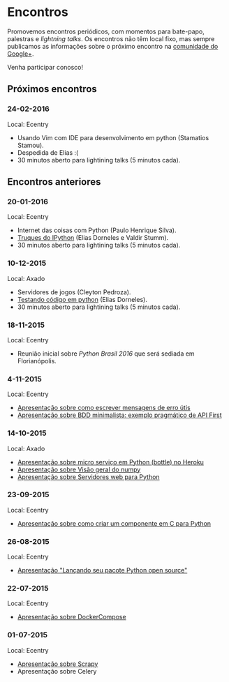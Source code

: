 # Encontros

Promovemos encontros periódicos, com momentos para bate-papo, palestras e _lightning talks_. Os encontros não têm local fixo, mas sempre publicamos as informações sobre o próximo encontro na  [comunidade do Google+](https://plus.google.com/communities/103743339273138251517).

Venha participar conosco!


## Próximos encontros

### 24-02-2016

Local: Ecentry

* Usando Vim com IDE para desenvolvimento em python (Stamatios Stamou).
* Despedida de Elias :( 
* 30 minutos aberto para lightining talks (5 minutos cada).


## Encontros anteriores

### 20-01-2016

Local: Ecentry

* Internet das coisas com Python (Paulo Henrique Silva).
* [Truques do IPython](https://speakerdeck.com/eliasdorneles/truques-do-ipython) (Elias Dorneles e Valdir Stumm).
* 30 minutos aberto para lightining talks (5 minutos cada).

### 10-12-2015

Local: Axado

* Servidores de jogos (Cleyton Pedroza).
* [Testando código em python](https://speakerdeck.com/eliasdorneles/testando-codigo-em-python) (Elias Dorneles).
* 30 minutos aberto para lightining talks (5 minutos cada).

### 18-11-2015

Local: Ecentry

* Reunião inicial sobre *Python Brasil 2016* que será sediada em Florianópolis.

### 4-11-2015

Local: Ecentry

* [Apresentação sobre como escrever mensagens de erro útis](https://speakerdeck.com/eliasdorneles/como-escrever-mensagens-de-erro-uteis)
* [Apresentação sobre BDD minimalista: exemplo pragmático de API First](http://www.slideshare.net/MarcioMarchini/bddnamoroon)

### 14-10-2015

Local: Axado

* [Apresentação sobre micro serviço em Python (bottle) no Heroku](http://www.slideshare.net/MarcioMarchini/01bping)
* [Apresentação sobre Visão geral do numpy](http://nbviewer.ipython.org/github/scipy-latinamerica/scipyla2016/blob/master/presentation/python-floripa/numpy_mini_talk.ipynb)
* [Apresentação sobre Servidores web para Python](http://www.slideshare.net/AugustoHack/writing-server-in-python)

### 23-09-2015

Local: Ecentry

* [Apresentação sobre como criar um componente em C para Python](https://github.com/hackaugusto/httpparser.py)

### 26-08-2015

Local: Ecentry

* [Apresentação "Lançando seu pacote Python open source"](https://speakerdeck.com/eliasdorneles/lancando-seu-pacote-python-open-source)

### 22-07-2015

Local: Ecentry

- [Apresentação sobre DockerCompose](http://pt.slideshare.net/feliperuhland/docker-compose)

### 01-07-2015

Local: Ecentry

* [Apresentação sobre Scrapy](https://speakerdeck.com/eliasdorneles/explorando-scrapy-alem-do-tutorial)
* Apresentação sobre Celery
